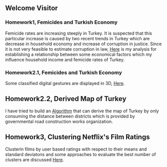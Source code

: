## Welcome Visitor

### Homework1, Femicides and Turkish Economy
Femicide rates are increasing steeply in Turkey. It is suspected that this particular increase is caused by two recent trends in Turkey which are decrease in household economy and increase of corruption in justice. Since it is not very feasible to estimate corruption in law, [Here](https://github.com/Han-Droidd/ETM-Projects/blob/main/ETM58D%2C%20Femicides%20and%20The%20Economy.ipynb) is my analysis for establishing a relationship between some economical factors which my influence household income and femicide rates of Turkey.

### Homework2.1, Femicides and Turkish Economy
Some classified digital gestures are displayed in 3D, [Here](https://github.com/Han-Droidd/ETM-Projects/blob/main/ETM58D%2C%20Visualizing%20Digital%20Gestures.ipynb).

## Homework2.2, Derived Map of Turkey
I have tried to build an [Algorithm](https://github.com/Han-Droidd/ETM-Projects/blob/main/ETM58D%2C%20Derived%20Map%20of%20Turkey.ipynb) that can derive the map of Turkey by only consuming the distance between districts which is provided by governmental road construction works organization.

## Homework3, Clustering Netflix's Film Ratings
Clusterin films by user based ratings with respect to their means and standard deviatons and some approaches to evaluate the best number of clusters are discussed [Here](https://github.com/Han-Droidd/ETM-Projects/blob/main/ETM58D%2C%20Clustering%20Netflix's%20Film%20Ratings.ipynb).
